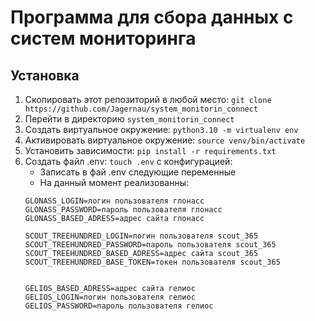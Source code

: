 # Программа для сбора данных с систем мониторинга

## Установка
1. Скопировать этот репозиторий в любой место: `git clone https://github.com/Jagernau/system_monitorin_connect`
2. Перейти в директорию `system_monitorin_connect`
3. Создать виртуальное окружение: `python3.10 -m virtualenv env`
4. Активировать виртуальное окружение: `source venv/bin/activate`
5. Установить зависимости: `pip install -r requirements.txt`
6. Создать файл .env: `touch .env` с конфигурацией:
    * Записать в фай .env следующие переменные
    * На данный момент реализованны:
    ```
    GLONASS_LOGIN=логин пользователя глонасс
    GLONASS_PASSWORD=пароль пользователя глонасс
    GLONASS_BASED_ADRESS=адрес сайта глонасс

    SCOUT_TREEHUNDRED_LOGIN=логин пользователя scout_365
    SCOUT_TREEHUNDRED_PASSWORD=пароль пользователя scout_365
    SCOUT_TREEHUNDRED_BASED_ADRESS=адрес сайта scout_365
    SCOUT_TREEHUNDRED_BASE_TOKEN=токен пользователя scout_365


    GELIOS_BASED_ADRESS=адрес сайта гелиос
    GELIOS_LOGIN=логин пользователя гелиос
    GELIOS_PASSWORD=пароль пользователя гелиос
    ```
